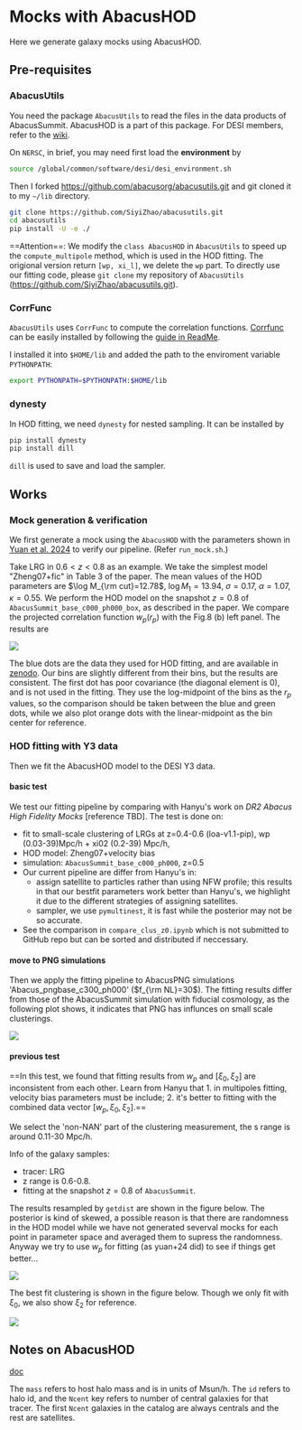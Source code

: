 # Mocks with AbacusHOD

Here we generate galaxy mocks using AbacusHOD. 

## Pre-requisites

### AbacusUtils

You need the package `AbacusUtils` to read the files in the data products of AbacusSummit. 
AbacusHOD is a part of this package.
For DESI members, refer to the [wiki](https://desi.lbl.gov/trac/wiki/CosmoSimsWG/Abacus#AbacusSummit).

On `NERSC`, in brief, you may need first load the **environment** by 
```sh
source /global/common/software/desi/desi_environment.sh
```
Then I forked https://github.com/abacusorg/abacusutils.git and git cloned it to my `~/lib` directory.
```sh
git clone https://github.com/SiyiZhao/abacusutils.git
cd abacusutils
pip install -U -e ./
```

==Attention==: We modify the `class AbacusHOD` in `AbacusUtils` to speed up the `compute_multipole` method, which is used in the HOD fitting. The origional version return `[wp, xi_l]`, we delete the `wp` part. To directly use our fitting code, please `git clone` my repository of `AbacusUtils` (https://github.com/SiyiZhao/abacusutils.git).

### CorrFunc

`AbacusUtils` uses `CorrFunc` to compute the correlation functions. [Corrfunc](https://github.com/manodeep/Corrfunc) can be easily installed by following the [guide in ReadMe](https://github.com/manodeep/Corrfunc?tab=readme-ov-file#method-1-source-installation-recommended).

I installed it into `$HOME/lib` and added the path to the enviroment variable `PYTHONPATH`:
```sh
export PYTHONPATH=$PYTHONPATH:$HOME/lib
```

### dynesty

In HOD fitting, we need `dynesty` for nested sampling. 
It can be installed by
```sh
pip install dynesty
pip install dill
```

`dill` is used to save and load the sampler.

## Works

### Mock generation & verification

We first generate a mock using the `AbacusHOD` with the parameters shown in [Yuan et al. 2024](https://arxiv.org/abs/2306.06314) to verify our pipeline. (Refer `run_mock.sh`.)

Take LRG in $0.6<z<0.8$ as an example. 
We take the simplest model "Zheng07+fic" in Table 3 of the paper. 
The mean values of the HOD parameters are $\log M_{\rm cut}=12.78$, $\log M_1=13.94$, $\sigma=0.17$, $\alpha=1.07$, $\kappa=0.55$.
We perform the HOD model on the snapshot $z=0.8$ of `AbacusSummit_base_c000_ph000_box`, as described in the paper. 
We compare the projected correlation function $w_p(r_p)$ with the Fig.8 (b) left panel. The results are 

![](plot/wp.png)

The blue dots are the data they used for HOD fitting, and are available in [zenodo](https://zenodo.org/records/7972387). 
Our bins are slightly different from their bins, but the results are consistent. The first dot has poor covariance (the diagonal element is 0), and is not used in the fitting.
They use the log-midpoint of the bins as the $r_p$ values, so the comparison should be taken between the blue and green dots, while we also plot orange dots with the linear-midpoint as the bin center for reference.


### HOD fitting with Y3 data

Then we fit the AbacusHOD model to the DESI Y3 data.

#### basic test

We test our fitting pipeline by comparing with Hanyu's work on *DR2 Abacus High Fidelity Mocks* [reference TBD].
The test is done on:
- fit to small-scale clustering of LRGs at z=0.4-0.6 (loa-v1.1-pip), wp (0.03-39)Mpc/h + xi02 (0.2-39) Mpc/h, 
- HOD model: Zheng07+velocity bias
- simulation: `AbacusSummit_base_c000_ph000`, z=0.5
- Our current pipeline are differ from Hanyu's in:
  - assign satellite to particles rather than using NFW profile; this results in that our bestfit parameters work better than Hanyu's, we highlight it due to the different strategies of assigning satellites. 
  - sampler, we use `pymultinest`, it is fast while the posterior may not be so accurate.
- See the comparison in `compare_clus_z0.ipynb` which is not submitted to GitHub repo but can be sorted and distributed if neccessary.

#### move to PNG simulations

Then we apply the fitting pipeline to AbacusPNG simulations 'Abacus_pngbase_c300_ph000' ($f_{\rm NL}=30$).
The fitting results differ from those of the AbacusSummit simulation with fiducial cosmology, as the following plot shows, it indicates that PNG has influnces on small scale clusterings.

![](plot/compare_chain_fnl30.png)

#### previous test

==In this test, we found that fitting results from $w_p$ and $[\xi_0, \xi_2]$ are inconsistent from each other. Learn from Hanyu that 1. in multipoles fitting, velocity bias parameters must be include; 2. it's better to fitting with the combined data vector $[w_p, \xi_0, \xi_2]$.==

We select the 'non-NAN' part of the clustering measurement, the s range is around 0.11-30 Mpc/h.

Info of the galaxy samples: 
- tracer: LRG
- z range is 0.6-0.8.
- fitting at the snapshot $z=0.8$ of `AbacusSummit`.

The results resampled by `getdist` are shown in the figure below. 
The posterior is kind of skewed, a possible reason is that there are randomness in the HOD model while we have not generated severval mocks for each point in parameter space and averaged them to supress the randomness. Anyway we try to use $w_p$ for fitting (as yuan+24 did) to see if things get better...

![](plot/y3_getdist.png)

The best fit clustering is shown in the figure below. Though we only fit with $\xi_0$, we also show $\xi_2$ for reference. 

![](plot/xi0_xi2_comparison.png)



## Notes on AbacusHOD

[doc](https://abacusutils.readthedocs.io/en/latest/hod.html)

The `mass` refers to host halo mass and is in units of Msun/h. The `id` refers to halo id, and the `Ncent` key refers to number of central galaxies for that tracer. The first `Ncent` galaxies in the catalog are always centrals and the rest are satellites.